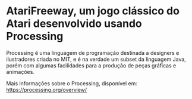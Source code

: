 # AtariFreeway, um jogo clássico do Atari desenvolvido usando Processing

Processing é uma linguagem de programação destinada a designers e ilustradores criada no MIT, e é na verdade um subset da linguagem Java, porém com algumas facilidades para a produção de peças gráficas e animações.

Mais informações sobre o Processing, disponível em: https://processing.org/overview/
